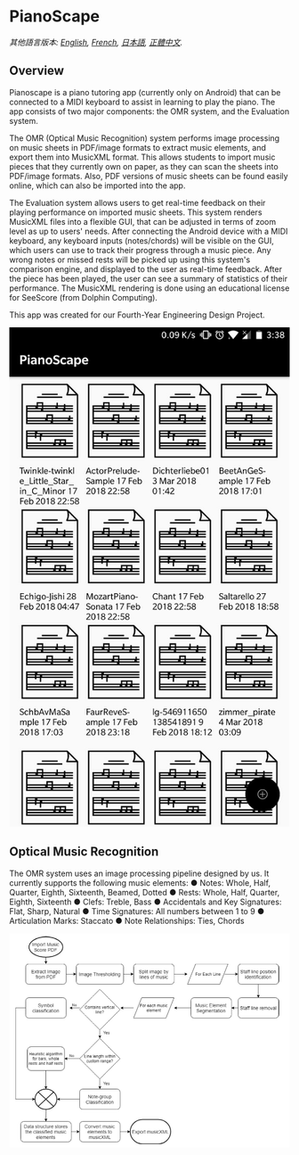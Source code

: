 # PianoScape

*其他語言版本: [English](README.en.md), [French](README.fr.md), [日本語](README.ja.md), [正體中文](README.zh-hant.md).*

## Overview
Pianoscape is a piano tutoring app (currently only on Android) that can be connected to a MIDI keyboard to assist in learning to play the piano. The app consists of two major components: the OMR system, and the Evaluation system.

The OMR (Optical Music Recognition) system performs image processing on music sheets in PDF/image formats to extract music elements, and export them into MusicXML format. This allows students to import music pieces that they currently own on paper, as they can scan the sheets into PDF/image formats. Also, PDF versions of music sheets can be found easily online, which can also be imported into the app.

The Evaluation system allows users to get real-time feedback on their playing performance on imported music sheets. This system renders MusicXML files into a flexible GUI, that can be adjusted in terms of zoom level as up to users' needs. After connecting the Android device with a MIDI keyboard, any keyboard inputs (notes/chords) will be visible on the GUI, which users can use to track their progress through a music piece. Any wrong notes or missed rests will be picked up using this system's comparison engine, and displayed to the user as real-time feedback. After the piece has been played, the user can see a summary of statistics of their performance. The MusicXML rendering is done using an educational license for SeeScore (from Dolphin Computing).

This app was created for our Fourth-Year Engineering Design Project.

![Pianoscape Home Screen](/Images/PianoScape.jpg?)


## Optical Music Recognition

The OMR system uses an image processing pipeline designed by us. It currently supports the following music elements:
● Notes: Whole, Half, Quarter, Eighth, Sixteenth, Beamed, Dotted
● Rests: Whole, Half, Quarter, Eighth, Sixteenth
● Clefs: Treble, Bass
● Accidentals and Key Signatures: Flat, Sharp, Natural
● Time Signatures: All numbers between 1 to 9
● Articulation Marks: Staccato
● Note Relationships: Ties, Chords

![OMR Engine's Image Processing Pipeline](/Images/imgproc_pipeline.png?)
